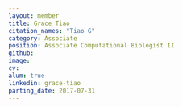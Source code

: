 ```yaml
---
layout: member
title: Grace Tiao
citation_names: "Tiao G"
category: Associate
position: Associate Computational Biologist II
github: 
image:
cv:
alum: true
linkedin: grace-tiao
parting_date: 2017-07-31
---
```


